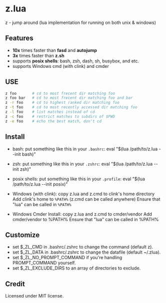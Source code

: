 # z.lua

z - jump around (lua implementation for running on both unix &amp; windows)


## Features

- **10x** times faster than **fasd** and **autojump**
- **3x** times faster than **z.sh**
- supports **posix shells**: bash, zsh, dash, sh, busybox, and etc.
- supports Windows cmd (with clink) and cmder

## USE

```bash
z foo       # cd to most frecent dir matching foo
z foo bar   # cd to most frecent dir matching foo and bar
z -r foo    # cd to highest ranked dir matching foo
z -t foo    # cd to most recently accessed dir matching foo
z -l foo    # list matches instead of cd
z -c foo    # restrict matches to subdirs of $PWD
z -e foo    # echo the best match, don't cd
```

## Install

- bash:
  put something like this in your `.bashrc`:
      eval "$(lua /path/to/z.lua --init bash)"

- zsh:
  put something like this in your `.zshrc`:
      eval "$(lua /path/to/z.lua --init zsh)"

- posix shells:
  put something like this in your `.profile`:
      eval "$(lua /path/to/z.lua --init posix)"

- Windows (with clink):
  copy z.lua and z.cmd to clink's home directory
  Add clink's home to `%PATH%` (z.cmd can be called anywhere)
  Ensure that "lua" can be called in `%PATH%`

- Windows Cmder Install:
  copy z.lua and z.cmd to cmder/vendor
  Add cmder/vendor to %PATH%
  Ensure that "lua" can be called in %PATH%

## Customize

- set $_ZL_CMD in .bashrc/.zshrc to change the command (default z).
- set $_ZL_DATA in .bashrc/.zshrc to change the datafile (default ~/.zlua).
- set $_ZL_NO_PROMPT_COMMAND if you're handling PROMPT_COMMAND yourself.
- set $_ZL_EXCLUDE_DIRS to an array of directories to exclude.

## Credit

Licensed under MIT license.